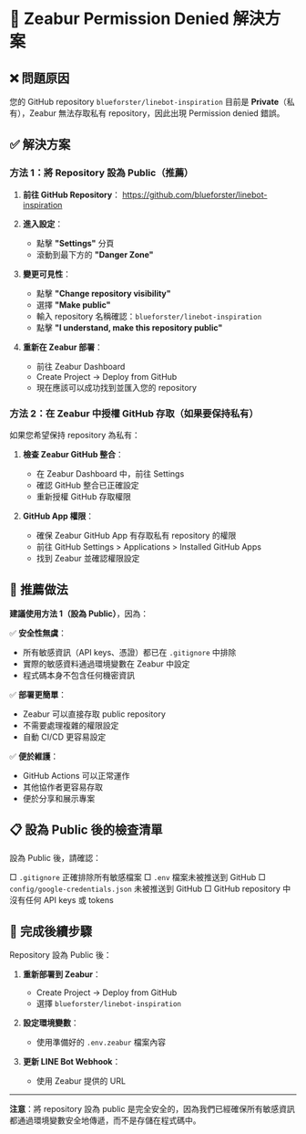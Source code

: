 # 🔧 Zeabur Permission Denied 解決方案

## ❌ 問題原因
您的 GitHub repository `blueforster/linebot-inspiration` 目前是 **Private**（私有），Zeabur 無法存取私有 repository，因此出現 Permission denied 錯誤。

## ✅ 解決方案

### 方法 1：將 Repository 設為 Public（推薦）

1. **前往 GitHub Repository**：
   https://github.com/blueforster/linebot-inspiration

2. **進入設定**：
   - 點擊 **"Settings"** 分頁
   - 滾動到最下方的 **"Danger Zone"**

3. **變更可見性**：
   - 點擊 **"Change repository visibility"**
   - 選擇 **"Make public"**
   - 輸入 repository 名稱確認：`blueforster/linebot-inspiration`
   - 點擊 **"I understand, make this repository public"**

4. **重新在 Zeabur 部署**：
   - 前往 Zeabur Dashboard
   - Create Project → Deploy from GitHub
   - 現在應該可以成功找到並匯入您的 repository

### 方法 2：在 Zeabur 中授權 GitHub 存取（如果要保持私有）

如果您希望保持 repository 為私有：

1. **檢查 Zeabur GitHub 整合**：
   - 在 Zeabur Dashboard 中，前往 Settings
   - 確認 GitHub 整合已正確設定
   - 重新授權 GitHub 存取權限

2. **GitHub App 權限**：
   - 確保 Zeabur GitHub App 有存取私有 repository 的權限
   - 前往 GitHub Settings > Applications > Installed GitHub Apps
   - 找到 Zeabur 並確認權限設定

## 🎯 推薦做法

**建議使用方法 1（設為 Public）**，因為：

✅ **安全性無虞**：
- 所有敏感資訊（API keys、憑證）都已在 `.gitignore` 中排除
- 實際的敏感資料通過環境變數在 Zeabur 中設定
- 程式碼本身不包含任何機密資訊

✅ **部署更簡單**：
- Zeabur 可以直接存取 public repository
- 不需要處理複雜的權限設定
- 自動 CI/CD 更容易設定

✅ **便於維護**：
- GitHub Actions 可以正常運作
- 其他協作者更容易存取
- 便於分享和展示專案

## 📋 設為 Public 後的檢查清單

設為 Public 後，請確認：

□ `.gitignore` 正確排除所有敏感檔案
□ `.env` 檔案未被推送到 GitHub
□ `config/google-credentials.json` 未被推送到 GitHub
□ GitHub repository 中沒有任何 API keys 或 tokens

## 🚀 完成後續步驟

Repository 設為 Public 後：

1. **重新部署到 Zeabur**：
   - Create Project → Deploy from GitHub
   - 選擇 `blueforster/linebot-inspiration`

2. **設定環境變數**：
   - 使用準備好的 `.env.zeabur` 檔案內容

3. **更新 LINE Bot Webhook**：
   - 使用 Zeabur 提供的 URL

---

**注意**：將 repository 設為 public 是完全安全的，因為我們已經確保所有敏感資訊都通過環境變數安全地傳遞，而不是存儲在程式碼中。